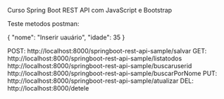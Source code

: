 Curso Spring Boot REST API com JavaScript e Bootstrap

Teste metodos postman:

{
    "nome": "Inserir uauário",
    "idade": 35
}

POST: 	http://localhost:8000/springboot-rest-api-sample/salvar
GET: 	http://localhost:8000/springboot-rest-api-sample/listatodos
		http://localhost:8000/springboot-rest-api-sample/buscaruserid
		http://localhost:8000/springboot-rest-api-sample/buscarPorNome
PUT:	http://localhost:8000/springboot-rest-api-sample/atualizar
DEL:	http://localhost:8000/detele

